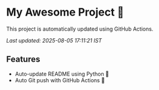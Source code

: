 # My Awesome Project 🚀

This project is automatically updated using GitHub Actions.

_Last updated: 2025-08-05 17:11:21 IST_

## Features
- Auto-update README using Python 🐍
- Auto Git push with GitHub Actions 🤖
